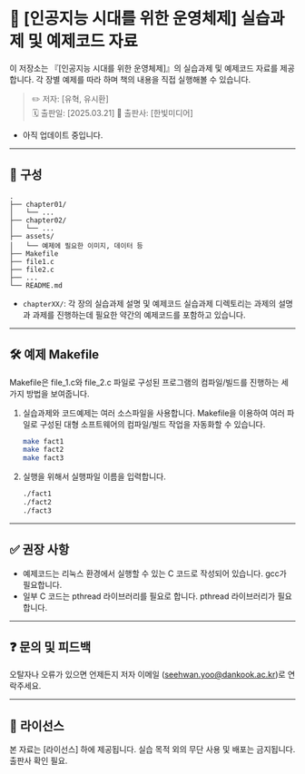 # 📘 [인공지능 시대를 위한 운영체제] 실습과제 및 예제코드 자료

이 저장소는 『[인공지능 시대를 위한 운영체제]』의 실습과제 및 예제코드 자료를 제공합니다.
각 장별 예제를 따라 하며 책의 내용을 직접 실행해볼 수 있습니다.

> ✏️ 저자: [유혁, 유시환]  
> 🗓️ 출판일: [2025.03.21]
> 🏢 출판사: [한빛미디어]

- 아직 업데이트 중입니다.

---

## 📂 구성

```text
.
├── chapter01/
│   └── ...
├── chapter02/
│   └── ...
├── assets/
│   └── 예제에 필요한 이미지, 데이터 등
├── Makefile
├── file1.c
├── file2.c
├── ...
└── README.md
```

- `chapterXX/`: 각 장의 실습과제 설명 및 예제코드
실습과제 디렉토리는 과제의 설명과 과제를 진행하는데 필요한 약간의 예제코드를 포함하고 있습니다.

---

## 🛠️ 예제 Makefile

Makefile은 file_1.c와 file_2.c 파일로 구성된 프로그램의 컴파일/빌드를 진행하는 세 가지 방법을 보여줍니다.

1. 실습과제와 코드예제는 여러 소스파일을 사용합니다. Makefile을 이용하여 여러 파일로 구성된 대형 소프트웨어의 컴파일/빌드 작업을 자동화할 수 있습니다.

    ```bash
    make fact1
    make fact2
    make fact3
    ```

2. 실행을 위해서 실행파일 이름을 입력합니다.

    ```bash
    ./fact1
    ./fact2
    ./fact3
    ```

---

## ✅ 권장 사항

- 예제코드는 리눅스 환경에서 실행할 수 있는 C 코드로 작성되어 있습니다. gcc가 필요합니다.
- 일부 C 코드는 pthread 라이브러리를 필요로 합니다. pthread 라이브러리가 필요합니다.

---

## ❓ 문의 및 피드백

오탈자나 오류가 있으면 언제든지 저자 이메일 ([seehwan.yoo@dankook.ac.kr](mailto:seehwan.yoo@dankook.ac.kr))로 연락주세요.

---

## 📜 라이선스

본 자료는 [라이선스] 하에 제공됩니다. 실습 목적 외의 무단 사용 및 배포는 금지됩니다.
출판사 확인 필요.
